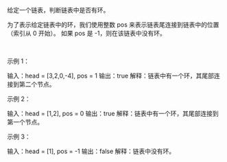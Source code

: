 给定一个链表，判断链表中是否有环。

为了表示给定链表中的环，我们使用整数 pos 来表示链表尾连接到链表中的位置（索引从 0 开始）。 如果 pos 是 -1，则在该链表中没有环。

 

示例 1：

输入：head = [3,2,0,-4], pos = 1
输出：true
解释：链表中有一个环，其尾部连接到第二个节点。


示例 2：

输入：head = [1,2], pos = 0
输出：true
解释：链表中有一个环，其尾部连接到第一个节点。


示例 3：

输入：head = [1], pos = -1
输出：false
解释：链表中没有环。


 


